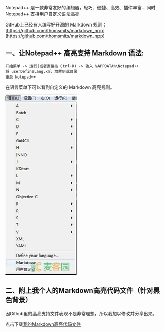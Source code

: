 <!--
.. title: notepad++安装markdown插件
.. slug: setup-md-notepad
.. date: 2013/08/08 11:22:05
.. tags: notepad++, markdown, 插件
.. link: 
-->

Notepad++ 是一款非常友好的编辑器，轻巧、便捷、高效、插件丰富… 同时 Notepad++ 支持用户自定义语法高亮 

GitHub上已经有人编写好开源的 Markdown 规则： [https://github.com/thomsmits/markdown_npp](https://github.com/thomsmits/markdown_npp)

## 一、让Notepad++ 高亮支持 Markdown 语法:

    开始菜单 -> 运行(或者直接按 Ctrl+R) -> 输入 %APPDATA%\Notepad++
    将 userDefineLang.xml 放置到此目录
    重启 Notepad++

在语言菜单下可以看到自定义的 Markdown 高亮规则。

<!-- TEASER_END -->

![Markdown 高亮选项](/assets/image/md-notepad.jpg)

## 二、附上我个人的Markdown高亮代码文件（针对黑色背景）

因Github里的高亮支持文件表现不是非常理想，所以我加以修改并分享出来。

点击下载[我的Markdown高亮代码文件](/assets/file/userDefineLang.xml)
